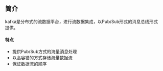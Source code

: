 ## 简介
kafka是分布式的流数据平台，进行流数据集成，以Pub/Sub形式的消息总线形式提供。

#### 特点
- 提供Pub/Sub方式的海量消息处理
- 以高容错的方式存储海量数据流
- 保证数据流的顺序

